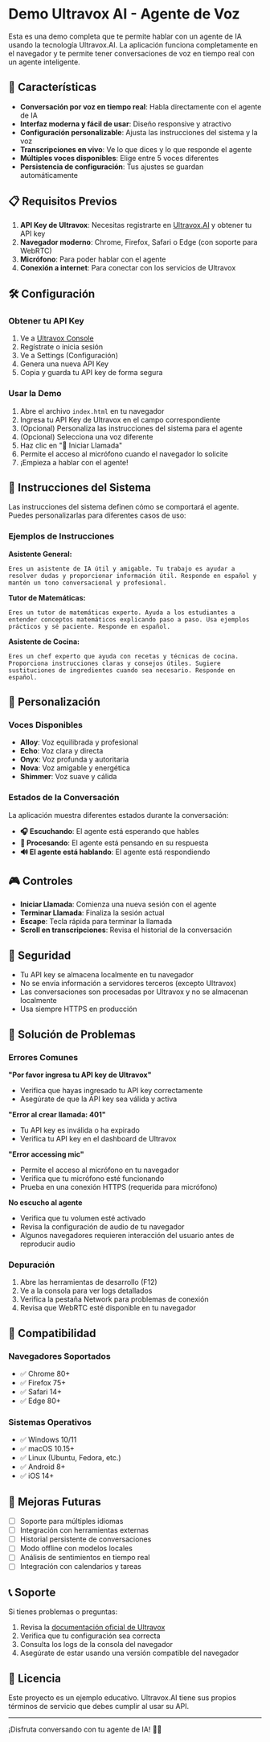 # Demo Ultravox AI - Agente de Voz

Esta es una demo completa que te permite hablar con un agente de IA usando la tecnología Ultravox.AI. La aplicación funciona completamente en el navegador y te permite tener conversaciones de voz en tiempo real con un agente inteligente.

## 🚀 Características

- **Conversación por voz en tiempo real**: Habla directamente con el agente de IA
- **Interfaz moderna y fácil de usar**: Diseño responsive y atractivo
- **Configuración personalizable**: Ajusta las instrucciones del sistema y la voz
- **Transcripciones en vivo**: Ve lo que dices y lo que responde el agente
- **Múltiples voces disponibles**: Elige entre 5 voces diferentes
- **Persistencia de configuración**: Tus ajustes se guardan automáticamente

## 📋 Requisitos Previos

1. **API Key de Ultravox**: Necesitas registrarte en [Ultravox.AI](https://app.ultravox.ai) y obtener tu API key
2. **Navegador moderno**: Chrome, Firefox, Safari o Edge (con soporte para WebRTC)
3. **Micrófono**: Para poder hablar con el agente
4. **Conexión a internet**: Para conectar con los servicios de Ultravox

## 🛠️ Configuración

### Obtener tu API Key

1. Ve a [Ultravox Console](https://app.ultravox.ai)
2. Regístrate o inicia sesión
3. Ve a Settings (Configuración)
4. Genera una nueva API Key
5. Copia y guarda tu API key de forma segura

### Usar la Demo

1. Abre el archivo `index.html` en tu navegador
2. Ingresa tu API Key de Ultravox en el campo correspondiente
3. (Opcional) Personaliza las instrucciones del sistema para el agente
4. (Opcional) Selecciona una voz diferente
5. Haz clic en "🎤 Iniciar Llamada"
6. Permite el acceso al micrófono cuando el navegador lo solicite
7. ¡Empieza a hablar con el agente!

## 🎯 Instrucciones del Sistema

Las instrucciones del sistema definen cómo se comportará el agente. Puedes personalizarlas para diferentes casos de uso:

### Ejemplos de Instrucciones

**Asistente General:**
```
Eres un asistente de IA útil y amigable. Tu trabajo es ayudar a resolver dudas y proporcionar información útil. Responde en español y mantén un tono conversacional y profesional.
```

**Tutor de Matemáticas:**
```
Eres un tutor de matemáticas experto. Ayuda a los estudiantes a entender conceptos matemáticos explicando paso a paso. Usa ejemplos prácticos y sé paciente. Responde en español.
```

**Asistente de Cocina:**
```
Eres un chef experto que ayuda con recetas y técnicas de cocina. Proporciona instrucciones claras y consejos útiles. Sugiere sustituciones de ingredientes cuando sea necesario. Responde en español.
```

## 🔧 Personalización

### Voces Disponibles

- **Alloy**: Voz equilibrada y profesional
- **Echo**: Voz clara y directa
- **Onyx**: Voz profunda y autoritaria
- **Nova**: Voz amigable y energética
- **Shimmer**: Voz suave y cálida

### Estados de la Conversación

La aplicación muestra diferentes estados durante la conversación:

- **🎧 Escuchando**: El agente está esperando que hables
- **🤔 Procesando**: El agente está pensando en su respuesta
- **🔊 El agente está hablando**: El agente está respondiendo

## 🎮 Controles

- **Iniciar Llamada**: Comienza una nueva sesión con el agente
- **Terminar Llamada**: Finaliza la sesión actual
- **Escape**: Tecla rápida para terminar la llamada
- **Scroll en transcripciones**: Revisa el historial de la conversación

## 🔐 Seguridad

- Tu API key se almacena localmente en tu navegador
- No se envía información a servidores terceros (excepto Ultravox)
- Las conversaciones son procesadas por Ultravox y no se almacenan localmente
- Usa siempre HTTPS en producción

## 🐛 Solución de Problemas

### Errores Comunes

**"Por favor ingresa tu API key de Ultravox"**
- Verifica que hayas ingresado tu API key correctamente
- Asegúrate de que la API key sea válida y activa

**"Error al crear llamada: 401"**
- Tu API key es inválida o ha expirado
- Verifica tu API key en el dashboard de Ultravox

**"Error accessing mic"**
- Permite el acceso al micrófono en tu navegador
- Verifica que tu micrófono esté funcionando
- Prueba en una conexión HTTPS (requerida para micrófono)

**No escucho al agente**
- Verifica que tu volumen esté activado
- Revisa la configuración de audio de tu navegador
- Algunos navegadores requieren interacción del usuario antes de reproducir audio

### Depuración

1. Abre las herramientas de desarrollo (F12)
2. Ve a la consola para ver logs detallados
3. Verifica la pestaña Network para problemas de conexión
4. Revisa que WebRTC esté disponible en tu navegador

## 📱 Compatibilidad

### Navegadores Soportados
- ✅ Chrome 80+
- ✅ Firefox 75+
- ✅ Safari 14+
- ✅ Edge 80+

### Sistemas Operativos
- ✅ Windows 10/11
- ✅ macOS 10.15+
- ✅ Linux (Ubuntu, Fedora, etc.)
- ✅ Android 8+
- ✅ iOS 14+

## 🚀 Mejoras Futuras

- [ ] Soporte para múltiples idiomas
- [ ] Integración con herramientas externas
- [ ] Historial persistente de conversaciones
- [ ] Modo offline con modelos locales
- [ ] Análisis de sentimientos en tiempo real
- [ ] Integración con calendarios y tareas

## 📞 Soporte

Si tienes problemas o preguntas:

1. Revisa la [documentación oficial de Ultravox](https://docs.ultravox.ai)
2. Verifica que tu configuración sea correcta
3. Consulta los logs de la consola del navegador
4. Asegúrate de estar usando una versión compatible del navegador

## 📄 Licencia

Este proyecto es un ejemplo educativo. Ultravox.AI tiene sus propios términos de servicio que debes cumplir al usar su API.

---

¡Disfruta conversando con tu agente de IA! 🤖💬 